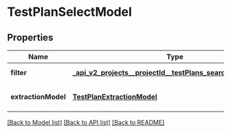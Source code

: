 # TestPlanSelectModel
## Properties

| Name | Type | Description | Notes |
|------------ | ------------- | ------------- | -------------|
| **filter** | [**_api_v2_projects__projectId__testPlans_search_post_request**](_api_v2_projects__projectId__testPlans_search_post_request.md) |  | [default to null] |
| **extractionModel** | [**TestPlanExtractionModel**](TestPlanExtractionModel.md) |  | [optional] [default to null] |

[[Back to Model list]](../README.md#documentation-for-models) [[Back to API list]](../README.md#documentation-for-api-endpoints) [[Back to README]](../README.md)

